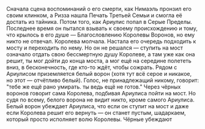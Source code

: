 Сначала сцена воспоминаний о его смерти, как Нимаэль пронзил его своим клинком, а Ризза нашла Печать Третьей Семьи и смогла её достать из тайника. Потом того, как Ариулис попал в Серые Пределы. 
Последнее время он пытался взывать к своему происхождению и тому, что крылось в его душе — Благословлению Королевы Воронов, но ему никто не отвечал. Королева молчала. Настала его очередь подходить к мосту и переходить по нему. Но он не решался — ступить на мост означало отдать свою бессмертную душу Королеве, а там уже как она решит, ты мог дойти до конца моста, а мог ещё на середине полететь вниз, в бесконечность, где кто-то ждёт, чтобы сожрать. Рядом с Ариулисом приземляется белый ворон (хотя тут всё серое и никакое, но этот — отчётливо белый). Голос, не принадлежащий никому, говорит: "тебе же ещё рано умирать. ты ведь ещё не готов."
Через чёрных воронов говорит сама Королева, подбивая Ариулиса пойти на мост. Но судя по всему, белого ворона не видит никто, кроме самого Ариулиса. Белый ворон убеждает Ариулиса, что если он ступит на мост и даже если Королева решит его вернуть — он станет пустым, шадаркаем, который просто исполняет волю Королевы. Чёрные убеждают

